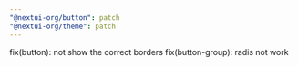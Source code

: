 ```yaml
---
"@nextui-org/button": patch
"@nextui-org/theme": patch
---
```


fix(button): not show the correct borders
fix(button-group): radis not work
